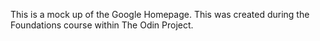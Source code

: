 This is a mock up of the Google Homepage. This was created during the Foundations course within The Odin Project.